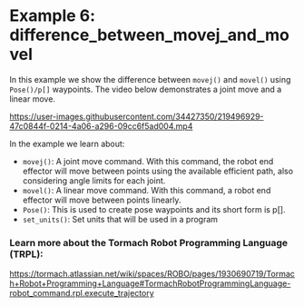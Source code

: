 # Example 6: difference_between_movej_and_movel
In this example we show the difference between `movej()` and `movel()` using `Pose()/p[]` waypoints.
The video below demonstrates a joint move and a linear move.

https://user-images.githubusercontent.com/34427350/219496929-47c0844f-0214-4a06-a296-09cc6f5ad004.mp4


In the example we learn about:

* `movej()`: A joint move command. With this command, the robot end effector will move between points using the available efficient path, also considering angle limits for each joint.
* `movel()`: A linear move command. With this command, a robot end effector will move between points linearly.
* `Pose()`: This is used to create pose waypoints and its short form is p[].
* `set_units()`: Set units that will be used in a program

### Learn more about the Tormach Robot Programming Language (TRPL):
https://tormach.atlassian.net/wiki/spaces/ROBO/pages/1930690719/Tormach+Robot+Programming+Language#TormachRobotProgrammingLanguage-robot_command.rpl.execute_trajectory

